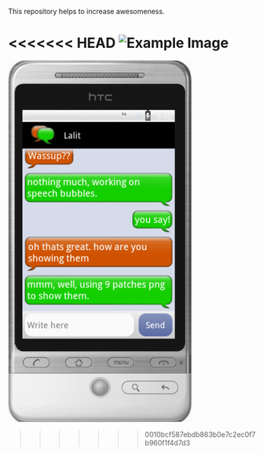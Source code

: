 This repository helps to increase awesomeness.

<<<<<<< HEAD
![Example Image](https://github.com/AdilSoomro/Android-Speech-Bubble/blob/master/Screenshot_messages.png)
=======
![Example Image](Screenshot_messages.png)
>>>>>>> 0010bcf587ebdb863b0e7c2ec0f7b960f1f4d7d3
